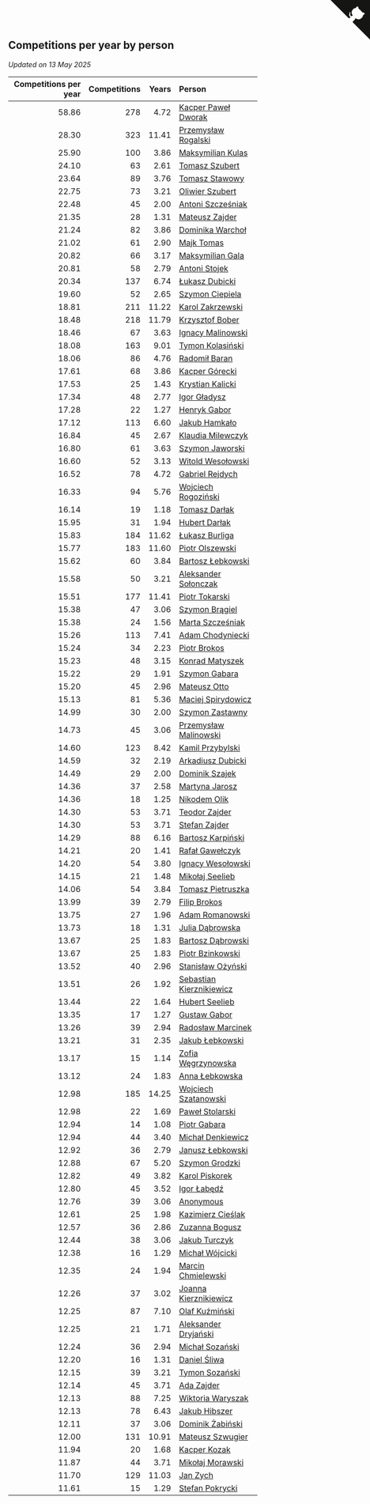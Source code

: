 ## Competitions per year by person

*Updated on 13 May 2025*

| Competitions per year | Competitions | Years | Person |
| ---: | ---: | ---: | :--- |
| 58.86 | 278 | 4.72 | [Kacper Paweł Dworak](https://www.worldcubeassociation.org/persons/2020DWOR01) |
| 28.30 | 323 | 11.41 | [Przemysław Rogalski](https://www.worldcubeassociation.org/persons/2013ROGA02) |
| 25.90 | 100 | 3.86 | [Maksymilian Kulas](https://www.worldcubeassociation.org/persons/2021KULA02) |
| 24.10 | 63 | 2.61 | [Tomasz Szubert](https://www.worldcubeassociation.org/persons/2022SZUB02) |
| 23.64 | 89 | 3.76 | [Tomasz Stawowy](https://www.worldcubeassociation.org/persons/2021STAW01) |
| 22.75 | 73 | 3.21 | [Oliwier Szubert](https://www.worldcubeassociation.org/persons/2022SZUB01) |
| 22.48 | 45 | 2.00 | [Antoni Szcześniak](https://www.worldcubeassociation.org/persons/2023SZCZ04) |
| 21.35 | 28 | 1.31 | [Mateusz Zajder](https://www.worldcubeassociation.org/persons/2024ZAJD01) |
| 21.24 | 82 | 3.86 | [Dominika Warchoł](https://www.worldcubeassociation.org/persons/2021WARC01) |
| 21.02 | 61 | 2.90 | [Majk Tomas](https://www.worldcubeassociation.org/persons/2022TOMA05) |
| 20.82 | 66 | 3.17 | [Maksymilian Gala](https://www.worldcubeassociation.org/persons/2022GALA01) |
| 20.81 | 58 | 2.79 | [Antoni Stojek](https://www.worldcubeassociation.org/persons/2022STOJ03) |
| 20.34 | 137 | 6.74 | [Łukasz Dubicki](https://www.worldcubeassociation.org/persons/2018DUBI01) |
| 19.60 | 52 | 2.65 | [Szymon Ciepiela](https://www.worldcubeassociation.org/persons/2022CIEP01) |
| 18.81 | 211 | 11.22 | [Karol Zakrzewski](https://www.worldcubeassociation.org/persons/2014ZAKR01) |
| 18.48 | 218 | 11.79 | [Krzysztof Bober](https://www.worldcubeassociation.org/persons/2013BOBE01) |
| 18.46 | 67 | 3.63 | [Ignacy Malinowski](https://www.worldcubeassociation.org/persons/2021MALI02) |
| 18.08 | 163 | 9.01 | [Tymon Kolasiński](https://www.worldcubeassociation.org/persons/2016KOLA02) |
| 18.06 | 86 | 4.76 | [Radomił Baran](https://www.worldcubeassociation.org/persons/2020BARA02) |
| 17.61 | 68 | 3.86 | [Kacper Górecki](https://www.worldcubeassociation.org/persons/2021GORE01) |
| 17.53 | 25 | 1.43 | [Krystian Kalicki](https://www.worldcubeassociation.org/persons/2023KALI10) |
| 17.34 | 48 | 2.77 | [Igor Gładysz](https://www.worldcubeassociation.org/persons/2022GLAD01) |
| 17.28 | 22 | 1.27 | [Henryk Gabor](https://www.worldcubeassociation.org/persons/2024GABO02) |
| 17.12 | 113 | 6.60 | [Jakub Hamkało](https://www.worldcubeassociation.org/persons/2018HAMK01) |
| 16.84 | 45 | 2.67 | [Klaudia Milewczyk](https://www.worldcubeassociation.org/persons/2022MILE05) |
| 16.80 | 61 | 3.63 | [Szymon Jaworski](https://www.worldcubeassociation.org/persons/2021JAWO01) |
| 16.60 | 52 | 3.13 | [Witold Wesołowski](https://www.worldcubeassociation.org/persons/2022WESO01) |
| 16.52 | 78 | 4.72 | [Gabriel Rejdych](https://www.worldcubeassociation.org/persons/2020REJD01) |
| 16.33 | 94 | 5.76 | [Wojciech Rogoziński](https://www.worldcubeassociation.org/persons/2019ROGO04) |
| 16.14 | 19 | 1.18 | [Tomasz Darłak](https://www.worldcubeassociation.org/persons/2024DARL01) |
| 15.95 | 31 | 1.94 | [Hubert Darłak](https://www.worldcubeassociation.org/persons/2023DARL03) |
| 15.83 | 184 | 11.62 | [Łukasz Burliga](https://www.worldcubeassociation.org/persons/2013BURL01) |
| 15.77 | 183 | 11.60 | [Piotr Olszewski](https://www.worldcubeassociation.org/persons/2013OLSZ02) |
| 15.62 | 60 | 3.84 | [Bartosz Łebkowski](https://www.worldcubeassociation.org/persons/2021LEBK01) |
| 15.58 | 50 | 3.21 | [Aleksander Sołonczak](https://www.worldcubeassociation.org/persons/2022SOLO01) |
| 15.51 | 177 | 11.41 | [Piotr Tokarski](https://www.worldcubeassociation.org/persons/2013TOKA01) |
| 15.38 | 47 | 3.06 | [Szymon Brągiel](https://www.worldcubeassociation.org/persons/2022BRAG03) |
| 15.38 | 24 | 1.56 | [Marta Szcześniak](https://www.worldcubeassociation.org/persons/2023SZCZ07) |
| 15.26 | 113 | 7.41 | [Adam Chodyniecki](https://www.worldcubeassociation.org/persons/2017CHOD02) |
| 15.24 | 34 | 2.23 | [Piotr Brokos](https://www.worldcubeassociation.org/persons/2023BROK01) |
| 15.23 | 48 | 3.15 | [Konrad Matyszek](https://www.worldcubeassociation.org/persons/2022MATY02) |
| 15.22 | 29 | 1.91 | [Szymon Gabara](https://www.worldcubeassociation.org/persons/2023GABA01) |
| 15.20 | 45 | 2.96 | [Mateusz Otto](https://www.worldcubeassociation.org/persons/2022OTTO01) |
| 15.13 | 81 | 5.36 | [Maciej Spirydowicz](https://www.worldcubeassociation.org/persons/2020SPIR01) |
| 14.99 | 30 | 2.00 | [Szymon Zastawny](https://www.worldcubeassociation.org/persons/2023ZAST01) |
| 14.73 | 45 | 3.06 | [Przemysław Malinowski](https://www.worldcubeassociation.org/persons/2022MALI01) |
| 14.60 | 123 | 8.42 | [Kamil Przybylski](https://www.worldcubeassociation.org/persons/2016PRZY01) |
| 14.59 | 32 | 2.19 | [Arkadiusz Dubicki](https://www.worldcubeassociation.org/persons/2023DUBI01) |
| 14.49 | 29 | 2.00 | [Dominik Szajek](https://www.worldcubeassociation.org/persons/2023SZAJ01) |
| 14.36 | 37 | 2.58 | [Martyna Jarosz](https://www.worldcubeassociation.org/persons/2022JARO01) |
| 14.36 | 18 | 1.25 | [Nikodem Olik](https://www.worldcubeassociation.org/persons/2024OLIK01) |
| 14.30 | 53 | 3.71 | [Teodor Zajder](https://www.worldcubeassociation.org/persons/2021ZAJD03) |
| 14.30 | 53 | 3.71 | [Stefan Zajder](https://www.worldcubeassociation.org/persons/2021ZAJD02) |
| 14.29 | 88 | 6.16 | [Bartosz Karpiński](https://www.worldcubeassociation.org/persons/2019KARP03) |
| 14.21 | 20 | 1.41 | [Rafał Gawełczyk](https://www.worldcubeassociation.org/persons/2023GAWE01) |
| 14.20 | 54 | 3.80 | [Ignacy Wesołowski](https://www.worldcubeassociation.org/persons/2021WESO01) |
| 14.15 | 21 | 1.48 | [Mikołaj Seelieb](https://www.worldcubeassociation.org/persons/2023SEEL04) |
| 14.06 | 54 | 3.84 | [Tomasz Pietruszka](https://www.worldcubeassociation.org/persons/2021PIET01) |
| 13.99 | 39 | 2.79 | [Filip Brokos](https://www.worldcubeassociation.org/persons/2022BROK03) |
| 13.75 | 27 | 1.96 | [Adam Romanowski](https://www.worldcubeassociation.org/persons/2023ROMA10) |
| 13.73 | 18 | 1.31 | [Julia Dąbrowska](https://www.worldcubeassociation.org/persons/2024DABR01) |
| 13.67 | 25 | 1.83 | [Bartosz Dąbrowski](https://www.worldcubeassociation.org/persons/2023DABR07) |
| 13.67 | 25 | 1.83 | [Piotr Bzinkowski](https://www.worldcubeassociation.org/persons/2023BZIN01) |
| 13.52 | 40 | 2.96 | [Stanisław Ożyński](https://www.worldcubeassociation.org/persons/2022OZYN01) |
| 13.51 | 26 | 1.92 | [Sebastian Kierznikiewicz](https://www.worldcubeassociation.org/persons/2023KIER02) |
| 13.44 | 22 | 1.64 | [Hubert Seelieb](https://www.worldcubeassociation.org/persons/2023SEEL02) |
| 13.35 | 17 | 1.27 | [Gustaw Gabor](https://www.worldcubeassociation.org/persons/2024GABO01) |
| 13.26 | 39 | 2.94 | [Radosław Marcinek](https://www.worldcubeassociation.org/persons/2022MARC05) |
| 13.21 | 31 | 2.35 | [Jakub Łebkowski](https://www.worldcubeassociation.org/persons/2023LEBK01) |
| 13.17 | 15 | 1.14 | [Zofia Węgrzynowska](https://www.worldcubeassociation.org/persons/2024WEGR01) |
| 13.12 | 24 | 1.83 | [Anna Łebkowska](https://www.worldcubeassociation.org/persons/2023LEBK04) |
| 12.98 | 185 | 14.25 | [Wojciech Szatanowski](https://www.worldcubeassociation.org/persons/2011SZAT01) |
| 12.98 | 22 | 1.69 | [Paweł Stolarski](https://www.worldcubeassociation.org/persons/2023STOL04) |
| 12.94 | 14 | 1.08 | [Piotr Gabara](https://www.worldcubeassociation.org/persons/2024GABA02) |
| 12.94 | 44 | 3.40 | [Michał Denkiewicz](https://www.worldcubeassociation.org/persons/2021DENK01) |
| 12.92 | 36 | 2.79 | [Janusz Łebkowski](https://www.worldcubeassociation.org/persons/2022LEBK01) |
| 12.88 | 67 | 5.20 | [Szymon Grodzki](https://www.worldcubeassociation.org/persons/2020GROD01) |
| 12.82 | 49 | 3.82 | [Karol Piskorek](https://www.worldcubeassociation.org/persons/2021PISK01) |
| 12.80 | 45 | 3.52 | [Igor Łabędź](https://www.worldcubeassociation.org/persons/2021LABE01) |
| 12.76 | 39 | 3.06 | [Anonymous](https://www.worldcubeassociation.org/persons/2022ANON03) |
| 12.61 | 25 | 1.98 | [Kazimierz Cieślak](https://www.worldcubeassociation.org/persons/2023CIES01) |
| 12.57 | 36 | 2.86 | [Zuzanna Bogusz](https://www.worldcubeassociation.org/persons/2022BOGU01) |
| 12.44 | 38 | 3.06 | [Jakub Turczyk](https://www.worldcubeassociation.org/persons/2022TURC02) |
| 12.38 | 16 | 1.29 | [Michał Wójcicki](https://www.worldcubeassociation.org/persons/2024WOJC01) |
| 12.35 | 24 | 1.94 | [Marcin Chmielewski](https://www.worldcubeassociation.org/persons/2023CHMI01) |
| 12.26 | 37 | 3.02 | [Joanna Kierznikiewicz](https://www.worldcubeassociation.org/persons/2022KIER01) |
| 12.25 | 87 | 7.10 | [Olaf Kuźmiński](https://www.worldcubeassociation.org/persons/2018KUZM02) |
| 12.25 | 21 | 1.71 | [Aleksander Dryjański](https://www.worldcubeassociation.org/persons/2023DRYJ01) |
| 12.24 | 36 | 2.94 | [Michał Sozański](https://www.worldcubeassociation.org/persons/2022SOZA02) |
| 12.20 | 16 | 1.31 | [Daniel Śliwa](https://www.worldcubeassociation.org/persons/2024SLIW01) |
| 12.15 | 39 | 3.21 | [Tymon Sozański](https://www.worldcubeassociation.org/persons/2022SOZA01) |
| 12.14 | 45 | 3.71 | [Ada Zajder](https://www.worldcubeassociation.org/persons/2021ZAJD01) |
| 12.13 | 88 | 7.25 | [Wiktoria Waryszak](https://www.worldcubeassociation.org/persons/2018WARY01) |
| 12.13 | 78 | 6.43 | [Jakub Hibszer](https://www.worldcubeassociation.org/persons/2018HIBS01) |
| 12.11 | 37 | 3.06 | [Dominik Żabiński](https://www.worldcubeassociation.org/persons/2022ZABI01) |
| 12.00 | 131 | 10.91 | [Mateusz Szwugier](https://www.worldcubeassociation.org/persons/2014SZWU01) |
| 11.94 | 20 | 1.68 | [Kacper Kozak](https://www.worldcubeassociation.org/persons/2023KOZA05) |
| 11.87 | 44 | 3.71 | [Mikołaj Morawski](https://www.worldcubeassociation.org/persons/2021MORA01) |
| 11.70 | 129 | 11.03 | [Jan Zych](https://www.worldcubeassociation.org/persons/2014ZYCH01) |
| 11.61 | 15 | 1.29 | [Stefan Pokrycki](https://www.worldcubeassociation.org/persons/2024POKR01) |


<a href="https://github.com/maxidragon/wca_statistics_pl" class="github-corner" aria-label="View source on Github"><svg width="80" height="80" viewBox="0 0 250 250" style="fill:#151513; color:#fff; position: absolute; top: 0; border: 0; right: 0;" aria-hidden="true"><path d="M0,0 L115,115 L130,115 L142,142 L250,250 L250,0 Z"></path><path d="M128.3,109.0 C113.8,99.7 119.0,89.6 119.0,89.6 C122.0,82.7 120.5,78.6 120.5,78.6 C119.2,72.0 123.4,76.3 123.4,76.3 C127.3,80.9 125.5,87.3 125.5,87.3 C122.9,97.6 130.6,101.9 134.4,103.2" fill="currentColor" style="transform-origin: 130px 106px;" class="octo-arm"></path><path d="M115.0,115.0 C114.9,115.1 118.7,116.5 119.8,115.4 L133.7,101.6 C136.9,99.2 139.9,98.4 142.2,98.6 C133.8,88.0 127.5,74.4 143.8,58.0 C148.5,53.4 154.0,51.2 159.7,51.0 C160.3,49.4 163.2,43.6 171.4,40.1 C171.4,40.1 176.1,42.5 178.8,56.2 C183.1,58.6 187.2,61.8 190.9,65.4 C194.5,69.0 197.7,73.2 200.1,77.6 C213.8,80.2 216.3,84.9 216.3,84.9 C212.7,93.1 206.9,96.0 205.4,96.6 C205.1,102.4 203.0,107.8 198.3,112.5 C181.9,128.9 168.3,122.5 157.7,114.1 C157.9,116.9 156.7,120.9 152.7,124.9 L141.0,136.5 C139.8,137.7 141.6,141.9 141.8,141.8 Z" fill="currentColor" class="octo-body"></path></svg></a><style>.github-corner:hover .octo-arm{animation:octocat-wave 560ms ease-in-out}@keyframes octocat-wave{0%,100%{transform:rotate(0)}20%,60%{transform:rotate(-25deg)}40%,80%{transform:rotate(10deg)}}@media (max-width:500px){.github-corner:hover .octo-arm{animation:none}.github-corner .octo-arm{animation:octocat-wave 560ms ease-in-out}}</style>
